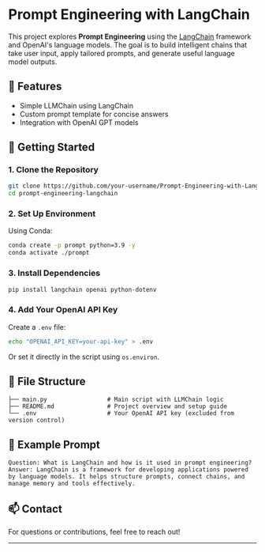 # Prompt Engineering with LangChain

This project explores **Prompt Engineering** using the [LangChain](https://github.com/langchain-ai/langchain) framework and OpenAI's language models. The goal is to build intelligent chains that take user input, apply tailored prompts, and generate useful language model outputs.

## 🧠 Features
- Simple LLMChain using LangChain
- Custom prompt template for concise answers
- Integration with OpenAI GPT models

## 🚀 Getting Started

### 1. Clone the Repository
```bash
git clone https://github.com/your-username/Prompt-Engineering-with-Langchain.git
cd prompt-engineering-langchain
```

### 2. Set Up Environment
Using Conda:
```bash
conda create -p prompt python=3.9 -y
conda activate ./prompt
```

### 3. Install Dependencies
```bash
pip install langchain openai python-dotenv
```

### 4. Add Your OpenAI API Key
Create a `.env` file:
```bash
echo "OPENAI_API_KEY=your-api-key" > .env
```
Or set it directly in the script using `os.environ`.



## 📄 File Structure
```
├── main.py                 # Main script with LLMChain logic
├── README.md               # Project overview and setup guide
└── .env                    # Your OpenAI API key (excluded from version control)
```

## 📌 Example Prompt
```
Question: What is LangChain and how is it used in prompt engineering?
Answer: LangChain is a framework for developing applications powered by language models. It helps structure prompts, connect chains, and manage memory and tools effectively.
```

## 📫 Contact
For questions or contributions, feel free to reach out!

---

